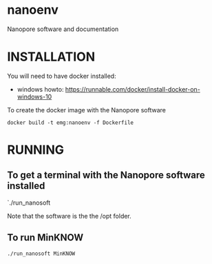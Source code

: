 # nanoenv
Nanopore software and documentation

# INSTALLATION

You will need to have docker installed: 
- windows howto: https://runnable.com/docker/install-docker-on-windows-10


To create the docker image with the Nanopore software

`docker build -t emg:nanoenv -f Dockerfile`


# RUNNING

## To get a terminal with the Nanopore software installed

`./run_nanosoft

Note that the software is the the /opt folder.


## To run MinKNOW

`./run_nanosoft MinKNOW`
 

